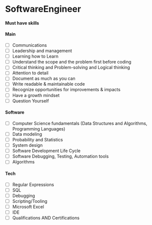 # SoftwareEngineer
#### Must have skills

#### Main
- [ ] Communications
- [ ] Leadership and management
- [ ] Learning how to Learn
- [ ] Understand the scope and the problem first before coding
- [ ] Critical thinking and Problem-solving and Logical thinking
- [ ] Attention to detail
- [ ] Document as much as you can
- [ ] Write readable & maintainable code
- [ ] Recognize opportunities for improvements & impacts
- [ ] Have a growth mindset
- [ ] Question Yourself

#### Software
- [ ] Computer Science fundamentals (Data Structures and Algorithms, Programming Languages)
- [ ] Data modeling
- [ ] Probability and Statistics
- [ ] System design
- [ ] Software Development Life Cycle
- [ ] Software Debugging, Testing, Automation tools
- [ ] Algorithms

#### Tech
- [ ] Regular Expressions
- [ ] SQL
- [ ] Debugging
- [ ] Scripting/Tooling
- [ ] Microsoft Excel
- [ ] IDE
- [ ] Qualifications AND Certifications
